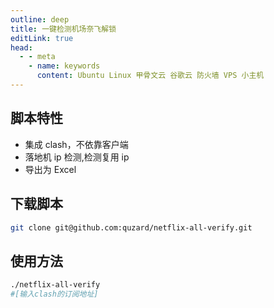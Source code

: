 ```yaml
---
outline: deep
title: 一键检测机场奈飞解锁
editLink: true
head:
  - - meta
    - name: keywords
      content: Ubuntu Linux 甲骨文云 谷歌云 防火墙 VPS 小主机
---
```


## 脚本特性

- 集成 clash，不依靠客户端
- 落地机 ip 检测,检测复用 ip
- 导出为 Excel

## 下载脚本

```sh
git clone git@github.com:quzard/netflix-all-verify.git
```

## 使用方法

```sh
./netflix-all-verify
#[输入clash的订阅地址]
```

